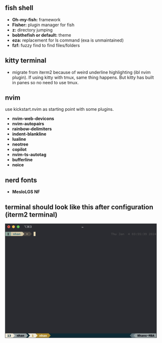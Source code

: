 ## fish shell

- **Oh-my-fish:** framework
- **Fisher:** plugin manager for fish
- **z:** directory jumping
- **bobthefish or default:** theme
- **eza:** replacement for ls command (exa is unmaintained)
- **fzf:** fuzzy find to find files/folders

## kitty terminal

- migrate from iterm2 because of weird underline highlighting (ibl nvim plugin). If using kitty with tmux, same thing happens. But kitty has built in panes so no need to use tmux.

## nvim

use kickstart.nvim as starting point with some plugins.

- **nvim-web-devicons**
- **nvim-autopairs**
- **rainbow-delimiters**
- **indent-blankline**
- **lualine**
- **neotree**
- **copilot**
- **nvim-ts-autotag**
- **bufferline**
- **noice**

## nerd fonts

- **MesloLGS NF**

## terminal should look like this after configuration (iterm2 terminal)

[<img src="./images/img.jpg" width="500"/>]()
